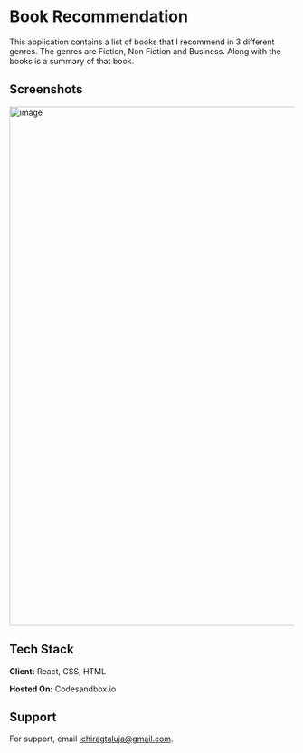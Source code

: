 
# Book Recommendation

This application contains a list of books that I recommend in 3 different genres. The genres are Fiction, Non Fiction and Business. Along with the books is a summary of that book.


## Screenshots

<img width="918" alt="image" src="https://user-images.githubusercontent.com/114881862/210007129-f0751834-22b1-4706-afbb-38e5e6da60f2.png">




## Tech Stack

**Client:** React, CSS, HTML

**Hosted On:** Codesandbox.io


## Support

For support, email ichiragtaluja@gmail.com.


